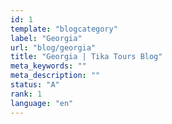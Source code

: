 ```yaml
---
id: 1
template: "blogcategory"
label: "Georgia"
url: "blog/georgia"
title: "Georgia | Tika Tours Blog"
meta_keywords: ""
meta_description: ""
status: "A"
rank: 1
language: "en"
---
```

